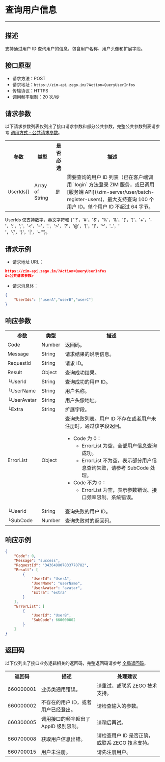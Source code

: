 
# 查询用户信息

- - -

## 描述

支持通过用户 ID 查询用户的信息，包含用户名称、用户头像和扩展字段。

## 接口原型

- 请求方法：POST
- 请求地址：`https://zim-api.zego.im/?Action=QueryUserInfos`
- 传输协议：HTTPS
- 调用频率限制：20 次/秒


## 请求参数

以下请求参数列表仅列出了接口请求参数和部分公共参数，完整公共参数列表请参考 [调用方式 - 公共请求参数](/zim-server/accessing-server-apis#2-公共参数)。

<table>
<tbody><tr>
<th>参数</th>
<th>类型</th>
<th>是否必选</th>
<th>描述</th>
</tr>
<tr>
<td>UserIds[]</td>
<td>Array of String</td>
<td>是</td>
<td>需要查询的用户 ID 列表（已在客户端调用 `login` 方法登录 ZIM 服务，或已调用 [服务端 API](/zim-server/user/batch-register-users)，最大支持查询 100 个用户 ID。单个用户 ID 不超过 64 字节。</td>
</tr>
</tbody></table>

<Note title="说明">

UserIds 仅支持数字，英文字符和 {"'!'，'#'，'$'，'%'，'&'，'('，')'，'+'，'-'，':'，';'，'<'，'='，'.'，'>'，'?'，'@'，'['，']'，'^'，'_'，' '，'{'，'}'，'|'，'~'"}。
</Note>


## 请求示例

- 请求地址 URL：

```json
https://zim-api.zego.im/?Action=QueryUserInfos
&<公共请求参数>
```

- 请求消息体：

```json
{
    "UserIds": ["userA","userB","userC"]
}
```

## 响应参数

<table class="collapsible-table" >
<tbody><tr data-row-level="1">
<th>参数</th>
<th>类型</th>
<th>描述</th>
</tr>
<tr data-row-level="2">
<td>Code</td>
<td>Number</td>
<td>返回码。</td>
</tr>
<tr data-row-level="3">
<td>Message</td>
<td>String</td>
<td>请求结果的说明信息。</td>
</tr>
<tr data-row-level="4">
<td>RequestId</td>
<td>String</td>
<td>请求 ID。</td>
</tr>
<tr data-row-level="5" data-row-child="true">
<td>Result</td>
<td>Object</td>
<td>查询成功结果。</td>
</tr>
<tr data-row-level="5-1">
<td>└UserId</td>
<td>String</td>
<td>查询成功的用户 ID。</td>
</tr>
<tr data-row-level="5-2">
<td>└UserName</td>
<td>String</td>
<td>用户名称。</td>
</tr>
<tr data-row-level="5-3">
<td>└UserAvatar</td>
<td>String</td>
<td>用户头像地址。</td>
</tr>
<tr data-row-level="5-4">
<td>└Extra</td>
<td>String</td>
<td>扩展字段。</td>
</tr>
<tr data-row-level="6" data-row-child="true">
<td>ErrorList</td>
<td>Object</td>
<td>
查询失败列表。用户 ID 不存在或者用户未注册时，通过该字段返回。
<ul>
<li>
Code 为 0：
<ul><li>ErrorList 为空，全部用户信息查询成功。</li><li>ErrorList 不为空，表示部分用户信息查询失败，请参考 SubCode 处理。</li></ul>
</li>
<li>
Code 不为 0：
<ul><li>ErrorList 为空，表示参数错误、接口频率限制、系统错误。</li></ul>
</li>
</ul></td>
</tr>
<tr data-row-level="6-5">
<td>└UserId</td>
<td>String</td>
<td>查询失败的用户 ID。</td>
</tr>
<tr data-row-level="6-6">
<td>└SubCode</td>
<td>Number</td>
<td>查询失败时的返回码。</td>
</tr>
</tbody></table>

## 响应示例

```json
{
    "Code": 0,
    "Message": "success",
    "RequestId": "343649807833778782",
    "Result": [
        {
            "UserId": "UserA",
            "UserName": "userName",
            "UserAvatar": "avatar",
            "Extra": "extra"
        }
    ],
    "ErrorList": [
        {
            "UserId": "UserB",
            "SubCode": 660000002
        }
    ]
}
```


## 返回码

以下仅列出了接口业务逻辑相关的返回码，完整返回码请参考 [全局返回码](/zim-server/return-codes)。

<table>
<tbody><tr>
<th>返回码</th>
<th>描述</th>
<th>处理建议</th>
</tr>
<tr>
<td>660000001</td>
<td>业务类通用错误。</td>
<td>请重试，或联系 ZEGO 技术支持。</td>
</tr>
<tr>
<td>660000002</td>
<td>不存在的用户 ID，或者用户已经登出。</td>
<td>请检查输入的参数。</td>
</tr>
<tr>
<td>660300005</td>
<td>调用接口的频率超出了 AppID 级别限制。</td>
<td>请稍后再试。</td>
</tr>
<tr>
<td>660700008</td>
<td>获取用户信息出错。</td>
<td>请检查用户 ID 是否正确，或联系 ZEGO 技术支持。</td>
</tr>
<tr>
<td>660700015</td>
<td>用户未注册。</td>
<td>请先注册用户。</td>
</tr>
</tbody></table>
